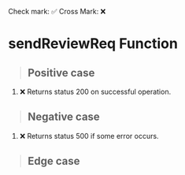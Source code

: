 Check mark: ✅
Cross Mark: ❌

# sendReviewReq Function

> ## Positive case
1. ❌ Returns status 200 on successful operation.

> ## Negative case
1. ❌ Returns status 500 if some error occurs.

> ## Edge case
